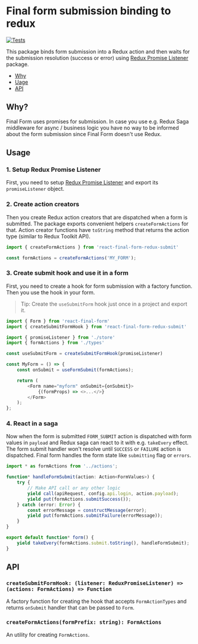 # Final form submission binding to redux

[![Tests](https://github.com/AckeeCZ/react-final-form-redux-submit/actions/workflows/test.yml/badge.svg)](https://github.com/AckeeCZ/react-final-form-redux-submit/actions/workflows/test.yml)

This package binds form submission into a Redux action and then waits for the submission resolution (success or error) using [Redux Promise Listener](https://github.com/erikras/redux-promise-listener) package.

 - [Why](why)
 - [Uage](usage)
 - [API](api)

## Why?

Final Form uses promises for submission. In case you use e.g. Redux Saga middleware for async / business logic you have no way to be informed about the form submission since Final Form doesn't use Redux.

## Usage

### 1. Setup Redux Promise Listener

First, you need to setup [Redux Promise Listener](https://github.com/erikras/redux-promise-listener#usage) and export its `promiseListener` object.

### 2. Create action creators

Then you create Redux action creators that are dispatched when a form is submitted. The package exports convenient helpers `createFormActions` for that. Action creator functions have `toString` method that returns the action type (similar to Redux Toolkit API).

```ts
import { createFormActions } from 'react-final-form-redux-submit'

const formActions = createFormActions('MY_FORM');
```

### 3. Create submit hook and use it in a form

First, you need to create a hook for form submission with a factory function. Then you use the hook in your form.

> Tip: Create the `useSubmitForm` hook just once in a project and export it.

```ts
import { Form } from 'react-final-form'
import { createSubmitFormHook } from 'react-final-form-redux-submit'

import { promiseListener } from './store'
import { formActions } from './types'

const useSubmitForm = createSubmitFormHook(promiseListener)

const MyForm = () => {
    const onSubmit = useFormSubmit(formActions);

    return (
        <Form name="myform" onSubmit={onSubmit}>
            {(formProps) => <>...</>}
        </Form>
    );
};
```

### 4. React in a saga

Now when the form is submitted `FORM_SUBMIT` action is dispatched with form values in `payload` and Redux saga can react to it with e.g. `takeEvery` effect. The form submit handler won't resolve until `SUCCESS` or `FAILURE` action is dispatched. Final form handles the form state like `submitting` flag or `errors`.

```ts
import * as formActions from '../actions';

function* handleFormSubmit(action: Action<FormValues>) {
    try {
        // Make API call or any other logic
        yield call(apiRequest, config.api.login, action.payload); 
        yield put(formActions.submitSuccess());
    } catch (error: Error) {
        const errorMessage = constructMessage(error);
        yield put(formActions.submitFailure(errorMessage));
    }
}

export default function* form() {
    yield takeEvery(formActions.submit.toString(), handleFormSubmit);
}
```

## API

### `createSubmitFormHook: (listener: ReduxPromiseListener) => (actions: FormActions) => Function`

A factory function for creating the hook that accepts `FormActionTypes` and returns `onSubmit` handler that can be passed to `Form`.

### `createFormActions(formPrefix: string): FormActions`

An utility for creating `FormActions`.

